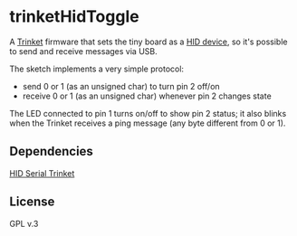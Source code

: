 trinketHidToggle
=====================================

A [Trinket](https://learn.adafruit.com/introducing-trinket/introduction) firmware that sets the tiny board as a [HID device](https://en.wikipedia.org/wiki/Human_interface_device), so it's possible to send and receive messages via USB.

The sketch implements a very simple protocol:
- send 0 or 1 (as an unsigned char) to turn pin 2 off/on
- receive 0 or 1 (as an unsigned char) whenever pin 2 changes state

The LED connected to pin 1 turns on/off to show pin 2 status; it also blinks when the Trinket receives a ping message (any byte different from 0 or 1).

Dependencies
------------
[HID Serial Trinket](https://github.com/adafruit/rayshobby-hid-serial-trinket)

License
-------
GPL v.3
